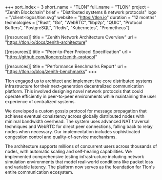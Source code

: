 +++
sort_index = 3
short_name = "TLON"
full_name = "TLON"
project = "Zenith Blockchain"
brief = "Distributed systems & network protocols"
logo = "/client-logos/tlon.svg"
website = "https://tlon.io"
duration = "12 months"
technologies = ["Rust", "Go", "WebRTC", "libp2p", "QUIC", "Protocol Buffers", "PostgreSQL", "Redis", "Kubernetes", "Prometheus"]

[[resources]]
title = "Zenith Network Architecture Overview"
url = "https://tlon.io/docs/zenith-architecture"

[[resources]]
title = "Peer-to-Peer Protocol Specification"
url = "https://github.com/tloncorp/zenith-protocol"

[[resources]]
title = "Performance Benchmarks Report"
url = "https://tlon.io/blog/zenith-benchmarks"
+++

Tlon engaged us to architect and implement the core distributed systems infrastructure for their next-generation decentralized communication platform. This involved designing novel network protocols that could operate efficiently in peer-to-peer environments while maintaining the user experience of centralized systems.

We developed a custom gossip protocol for message propagation that achieves eventual consistency across globally distributed nodes with minimal bandwidth overhead. The system uses advanced NAT traversal techniques and WebRTC for direct peer connections, falling back to relay nodes when necessary. Our implementation includes sophisticated congestion control and quality-of-service mechanisms.

The architecture supports millions of concurrent users across thousands of nodes, with automatic scaling and self-healing capabilities. We implemented comprehensive testing infrastructure including network simulation environments that model real-world conditions like packet loss and variable latency. The platform now serves as the foundation for Tlon's entire communication ecosystem.